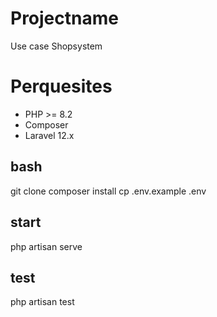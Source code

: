 # Projectname

Use case Shopsystem

# Perquesites

- PHP >= 8.2
- Composer
- Laravel 12.x

## bash

git clone <repo-url>
composer install
cp .env.example .env

## start
php artisan serve

## test
php artisan test


